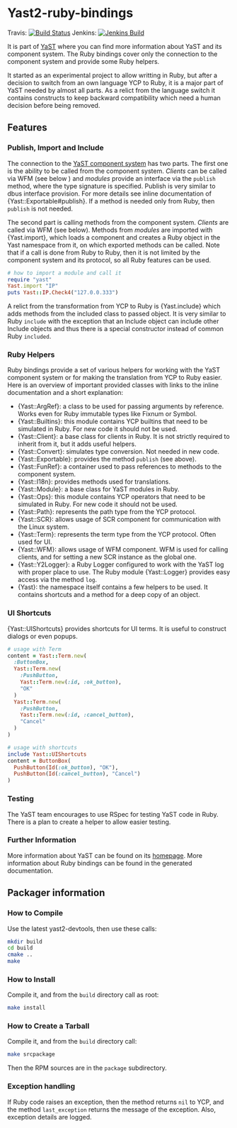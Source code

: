 # Yast2-ruby-bindings

Travis:  [![Build Status](https://travis-ci.org/yast/yast-ruby-bindings.svg?branch=master)](https://travis-ci.org/yast/yast-ruby-bindings)
Jenkins: [![Jenkins Build](http://img.shields.io/jenkins/s/https/ci.opensuse.org/yast-ruby-bindings-master.svg)](https://ci.opensuse.org/view/Yast/job/yast-ruby-bindings-master/)

It is part of [YaST](http://yast.github.io) where you can find more information
about YaST and its component system. The Ruby bindings cover only the connection to
the component system and provide some Ruby helpers.

It started as an experimental project to allow writting in Ruby, but after a decision
to switch from an own language YCP to Ruby, it is a major part of YaST needed by
almost all parts. As a relict from the language switch it contains constructs
to keep backward compatibility which need a human decision before being removed.

## Features

### Publish, Import and Include

The connection to the [YaST component system][arch] has two parts.
The first one is the ability
to be called from the component system. *Clients* can be called via WFM (see below )
and *modules* provide an interface via the `publish` method, where the type
signature is specified.
Publish is very similar to dbus interface provision. For more details see inline
documentation of {Yast::Exportable#publish}. If a method is needed only from Ruby,
then `publish` is not needed.

[arch]: https://github.com/yast/yast.github.io/blob/master/doc/architecture.asciidoc

The second part is calling methods from the component system. *Clients* are called
via WFM (see below). Methods from *modules* are imported with {Yast.import}, which
loads a component and creates a Ruby object in the Yast namespace from it, on which
exported methods can be called.
Note that if a call is done from Ruby to Ruby, then it is not limited
by the component
system and its protocol, so all Ruby features can be used.

```ruby
# how to import a module and call it
require "yast"
Yast.import "IP"
puts Yast::IP.Check4("127.0.0.333")
```

A relict from the transformation from YCP to Ruby is {Yast.include} which adds methods
from the included class to passed object. It is very similar to Ruby `include` with
the exception that an Include object can include other Include objects and thus there is
a special constructor instead of common Ruby `included`.

### Ruby Helpers

Ruby bindings provide a set of various helpers for working with the YaST component
system or for making the translation from YCP to Ruby easier. Here is an overview of
important provided classes with links to the inline documentation and a short explanation:

* {Yast::ArgRef}: a class to be used for passing arguments by reference. Works
  even for Ruby immutable types like Fixnum or Symbol.
* {Yast::Builtins}: this module contains YCP builtins that need to be simulated in
  Ruby. For new code it should not be used.
* {Yast::Client}: a base class for clients in Ruby. It is not strictly
  required to inherit from it, but it adds useful helpers.
* {Yast::Convert}: simulates type conversion. Not needed in new code.
* {Yast::Exportable}: provides the method `publish` (see above).
* {Yast::FunRef}: a container used to pass references to methods to the component system.
* {Yast::I18n}: provides methods used for translations.
* {Yast::Module}: a base class for YaST modules in Ruby.
* {Yast::Ops}: this module contains YCP operators that need to be simulated in
  Ruby. For new code it should not be used.
* {Yast::Path}: represents the path type from the YCP protocol.
* {Yast::SCR}: allows usage of SCR component for communication with the Linux system.
* {Yast::Term}: represents the term type from the YCP protocol. Often used for UI.
* {Yast::WFM}: allows usage of WFM component. WFM is used for calling clients,
  and for setting a new SCR instance as the global one.
* {Yast::Y2Logger}: a Ruby Logger configured to work with the YaST log with proper
  place to use. The Ruby module {Yast::Logger} provides easy access via the method
  `log`.
* {Yast}: the namespace itself contains a few helpers to be used. It contains
  shortcuts and a method for a deep copy of an object.

### UI Shortcuts

{Yast::UIShortcuts} provides shortcuts for UI terms. It is useful to construct
dialogs or even popups.

```ruby
# usage with Term
content = Yast::Term.new(
  :ButtonBox,
  Yast::Term.new(
    :PushButton,
    Yast::Term.new(:id, :ok_button),
    "OK"
  )
  Yast::Term.new(
    :PushButton,
    Yast::Term.new(:id, :cancel_button),
    "Cancel"
  )
)

# usage with shortcuts
include Yast::UIShortcuts
content = ButtonBox(
  PushButton(Id(:ok_button), "OK"),
  PushButton(Id(:cancel_button), "Cancel")
)
```

### Testing

The YaST team encourages to use RSpec for testing YaST code in Ruby. There is
a plan to create a helper to allow easier testing.

### Further Information

More information about YaST can be found on its [homepage](http://yast.github.io).
More information about Ruby bindings can be found in the generated documentation.

## Packager information

### How to Compile

Use the latest yast2-devtools, then use these calls:

```bash
mkdir build
cd build
cmake ..
make
```

### How to Install

Compile it, and from the `build` directory call as root:

```bash
make install
```

### How to Create a Tarball

Compile it, and from the `build` directory call:

```bash
make srcpackage
```

Then the RPM sources are in the `package` subdirectory.

### Exception handling

If Ruby code raises an exception, then the method returns `nil` to YCP,
and the method `last_exception` returns the message of the exception.
Also, exception details are logged.
